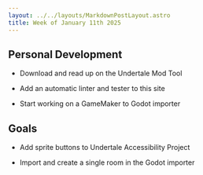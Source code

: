 ```yaml
---
layout: ../../layouts/MarkdownPostLayout.astro
title: Week of January 11th 2025
---
```


## Personal Development

- Download and read up on the Undertale Mod Tool

- Add an automatic linter and tester to this site

- Start working on a GameMaker to Godot importer

## Goals

- Add sprite buttons to Undertale Accessibility Project

- Import and create a single room in the Godot importer
